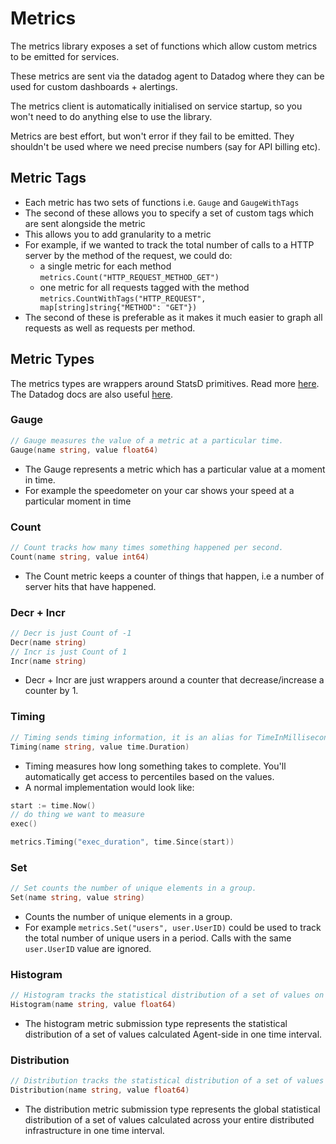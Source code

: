 # Metrics

The metrics library exposes a set of functions which allow custom metrics to be emitted for services.

These metrics are sent via the datadog agent to Datadog where they can be used for custom dashboards + alertings.

The metrics client is automatically initialised on service startup, so you won't need to do anything else to use the library.

Metrics are best effort, but won't error if they fail to be emitted. They shouldn't be used where we need precise numbers (say for API billing etc).

## Metric Tags

- Each metric has two sets of functions i.e. `Gauge` and `GaugeWithTags`
- The second of these allows you to specify a set of custom tags which are sent alongside the metric
- This allows you to add granularity to a metric
- For example, if we wanted to track the total number of calls to a HTTP server by the method of the request, we could do:
  - a single metric for each method `metrics.Count("HTTP_REQUEST_METHOD_GET")`
  - one metric for all requests tagged with the method `metrics.CountWithTags("HTTP_REQUEST", map[string]string{"METHOD": "GET"})`
- The second of these is preferable as it makes it much easier to graph all requests as well as requests per method.

## Metric Types

The metrics types are wrappers around StatsD primitives. Read more [here](https://statsd.readthedocs.io/en/v3.3/types.html). The Datadog docs are also useful [here](https://docs.datadoghq.com/metrics/types/?tab=distribution#metric-types).

### Gauge

```go
// Gauge measures the value of a metric at a particular time.
Gauge(name string, value float64)
```

- The Gauge represents a metric which has a particular value at a moment in time.
- For example the speedometer on your car shows your speed at a particular moment in time

### Count

```go
// Count tracks how many times something happened per second.
Count(name string, value int64) 
```

- The Count metric keeps a counter of things that happen, i.e a number of server hits that have happened.

### Decr + Incr

```go
// Decr is just Count of -1
Decr(name string)
// Incr is just Count of 1
Incr(name string)
```

- Decr + Incr are just wrappers around a counter that decrease/increase a counter by 1.

### Timing

```go
// Timing sends timing information, it is an alias for TimeInMilliseconds
Timing(name string, value time.Duration)
```

- Timing measures how long something takes to complete. You'll automatically get access to percentiles based on the values.
- A normal implementation would look like:

```go
start := time.Now()
// do thing we want to measure
exec()

metrics.Timing("exec_duration", time.Since(start))
```

### Set

```go
// Set counts the number of unique elements in a group.
Set(name string, value string)
```

- Counts the number of unique elements in a group.
- For example `metrics.Set("users", user.UserID)` could be used to track the total number of unique users in a period. Calls with the same `user.UserID` value are ignored.

### Histogram

```go
// Histogram tracks the statistical distribution of a set of values on each host.
Histogram(name string, value float64) 
```

- The histogram metric submission type represents the statistical distribution of a set of values calculated Agent-side in one time interval.

### Distribution

```go
// Distribution tracks the statistical distribution of a set of values across your infrastructure.
Distribution(name string, value float64)
```

- The distribution metric submission type represents the global statistical distribution of a set of values calculated across your entire distributed infrastructure in one time interval.
